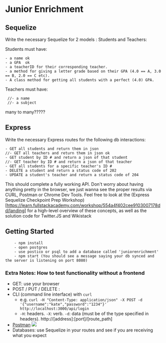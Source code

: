 # Junior Enrichment

## Sequelize

Write the necessary Sequelize for 2 models : Students and Teachers:

Students must have:

```
- a name ok
- a GPA  ok
- a teacherID for their corresponding teacher.
- a method for giving a letter grade based on their GPA (4.0 == A, 3.0 == B, 2.0 == C etc). 
- A class method for getting all students with a perfect (4.0) GPA.
```

Teachers must have:
```
 //- a name  
 //- a subject 
```
many to many?????

## Express

Write the necessary Express routes for the following db interactions:

```
- GET all students and return them in json
//- GET all teachers and return them in json ok
- GET student by ID # and return a json of that student
//- GET teacher by ID # and return a json of that teacher
- GET all students for a specific teacher's ID #
- DELETE a student and return a status code of 202
- UPDATE a student's teacher and return a status code of 204
```


This should complete a fully working API. Don't worry about having anything pretty in the browser, we just wanna see the proper results via CURL, Postman or Chrome Dev Tools. Feel free to look at the (Express Sequelize Checkpoint Prep Workshop)[https://learn.fullstackacademy.com/workshop/554a4f402cee9103007178dd/landing] for a high-level overview of these concepts, as well as the solution code for Twitter.JS and Wikistack 

## Getting Started

```
	- npm install
	- open postgres
	- use postico or psql to add a database called 'juniorenrichment'
	- npm start (You should see a message saying your db synced and the server is listening on port 8080)
```

### Extra Notes: How to test functionality without a frontend
- GET: use your browser
- POST / PUT / DELETE : 
 - CLI (command line interface) with `curl`
   - e.g. `curl -H "Content-Type: application/json" -X POST -d '{"username":"kate","password":"1234"}' http://localhost:3000/api/login`
   - `-H`: headers. `-X`: verb. `-d`: data (must be of the type specified in headers). http://[address]:[port]/[route_path]
 - [Postman](https://www.getpostman.com/)
   ![](https://www.dropbox.com/s/4fk3b90cd0i1a5y/postman_post.png?raw=true)
- Databases: use Sequelize in your routes and see if you are receiving what you expect

